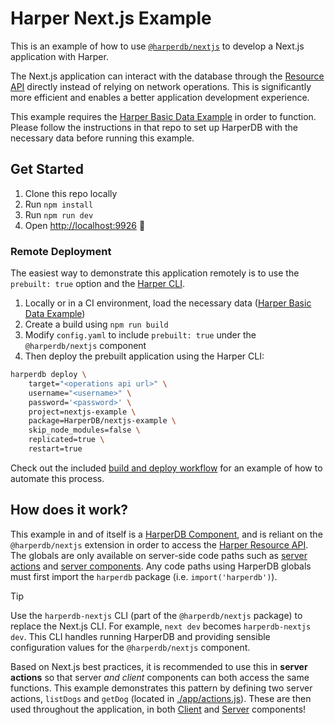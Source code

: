 # Harper Next.js Example

This is an example of how to use [`@harperdb/nextjs`](https://github.com/HarperDB/nextjs) to develop a Next.js application with Harper.

The Next.js application can interact with the database through the [Resource API](https://docs.harperdb.io/docs/technical-details/reference/resource) directly instead of relying on network operations. This is significantly more efficient and enables a better application development experience.

<!-- 
TODO: Re-record video with new application steps
> [!TIP]
> Watch a walkthrough of this example here: [Next.js on HarperDB | Step-by-Step Guide for Next Level Next.js Performance](https://youtu.be/GqLEwteFJYY)
-->

This example requires the [Harper Basic Data Example](https://github.com/HarperDB/basic-data-example) in order to function. Please follow the instructions in that repo to set up HarperDB with the necessary data before running this example.

## Get Started

1. Clone this repo locally
2. Run `npm install`
3. Run `npm run dev`
4. Open [http://localhost:9926](http://localhost:9926) 🎉

### Remote Deployment

The easiest way to demonstrate this application remotely is to use the `prebuilt: true` option and the [Harper CLI](https://docs.harperdb.io/docs/deployments/harper-cli#operations-api-through-the-cli).

1. Locally or in a CI environment, load the necessary data ([Harper Basic Data Example](https://github.com/HarperDB/basic-data-example))
2. Create a build using `npm run build`
3. Modify `config.yaml` to include `prebuilt: true` under the `@harperdb/nextjs` component
5. Then deploy the prebuilt application using the Harper CLI:

```bash
harperdb deploy \
	target="<operations api url>" \
	username="<username>" \
	password='<password>' \
	project=nextjs-example \
	package=HarperDB/nextjs-example \
	skip_node_modules=false \
	replicated=true \
	restart=true
```

Check out the included [build and deploy workflow](./.github/workflows/deploy.yml) for an example of how to automate this process.

## How does it work?

This example in and of itself is a [HarperDB Component](https://docs.harperdb.io/docs/developers/components), and is reliant on the `@harperdb/nextjs` extension in order to access the [Harper Resource API](https://docs.harperdb.io/docs/technical-details/reference/resources). The globals are only available on server-side code paths such as [server actions](https://nextjs.org/docs/app/building-your-application/data-fetching/server-actions-and-mutations) and [server components](https://nextjs.org/docs/app/building-your-application/rendering/server-components). Any code paths using HarperDB globals must first import the `harperdb` package (i.e. `import('harperdb')`).

> [!TIP]
> Use the `harperdb-nextjs` CLI (part of the `@harperdb/nextjs` package) to replace the Next.js CLI. For example, `next dev` becomes `harperdb-nextjs dev`. This CLI handles running HarperDB and providing sensible configuration values for the `@harperdb/nextjs` component.

Based on Next.js best practices, it is recommended to use this in **server actions** so that server _and client_ components can both access the same functions. This example demonstrates this pattern by defining two server actions, `listDogs` and `getDog` (located in [./app/actions.js](./app/actions.js)). These are then used throughout the application, in both [Client](./app/client-component.js) and [Server](./app/dogs/[id]/page.js) components!
